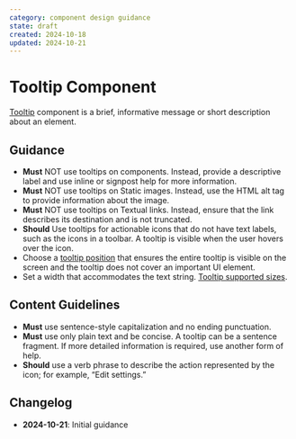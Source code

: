 ```yaml
---
category: component design guidance
state: draft
created: 2024-10-18
updated: 2024-10-21
---
```


# Tooltip Component

[Tooltip](https://clarity.design/documentation/tooltip) component is a brief, informative message or short description about an element.

## Guidance

- **Must** NOT use tooltips on components. Instead, provide a descriptive label and use inline or signpost help for more information.
- **Must** NOT use tooltips on Static images. Instead, use the HTML alt tag to provide information about the image.
- **Must** NOT use tooltips on Textual links. Instead, ensure that the link describes its destination and is not truncated.
- **Should** Use tooltips for actionable icons that do not have text labels, such as the icons in a toolbar. A tooltip is visible when the user hovers over the icon.
- Choose a [tooltip position]((https://clarity.design/documentation/tooltip#placement)) that ensures the entire tooltip is visible on the screen and the tooltip does not cover an important UI element.
- Set a width that accommodates the text string. [Tooltip supported sizes](https://clarity.design/documentation/tooltip#size).

## Content Guidelines

- **Must** use sentence-style capitalization and no ending punctuation.
- **Must** use only plain text and be concise. A tooltip can be a sentence fragment. If more detailed information is required, use another form of help.
- **Should** use a verb phrase to describe the action represented by the icon; for example, “Edit settings.”

## Changelog

- **2024-10-21**: Initial guidance